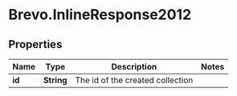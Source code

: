 # Brevo.InlineResponse2012

## Properties
Name | Type | Description | Notes
------------ | ------------- | ------------- | -------------
**id** | **String** | The id of the created collection | 


